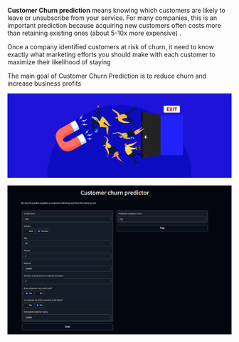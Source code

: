 **Customer Churn prediction** means knowing which customers are likely to leave or unsubscribe from your service. For many companies, this is an important prediction because acquiring new customers often costs more than retaining existing ones (about 5-10x more expensive) . 

Once a company identified customers at risk of churn, it need to know exactly what marketing efforts you should make with each customer to maximize their likelihood of staying

The main goal of Customer Churn Prediction is to reduce churn and increase business profits


![alt text](Reduce-churn-Rate-01.jpg)

![alt text](https://github.com/Aya-Jafar/Customer-churn-prediction/blob/main/WM-Screenshots-20230203091440.png)
